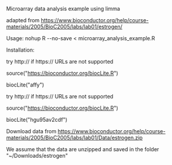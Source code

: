 Microarray data analysis example using limma

adapted from https://www.bioconductor.org/help/course-materials/2005/BioC2005/labs/lab01/estrogen/


Usage:
    nohup R --no-save < microarray_analysis_example.R


Installation:

try http:// if https:// URLs are not supported

source("https://bioconductor.org/biocLite.R")

biocLite("affy")
 
try http:// if https:// URLs are not supported

source("https://bioconductor.org/biocLite.R")

biocLite("hgu95av2cdf")



Download data from https://www.bioconductor.org/help/course-materials/2005/BioC2005/labs/lab01/Data/estrogen.zip

We assume that the data are unzipped and saved in the folder "~/Downloads/estrogen"


